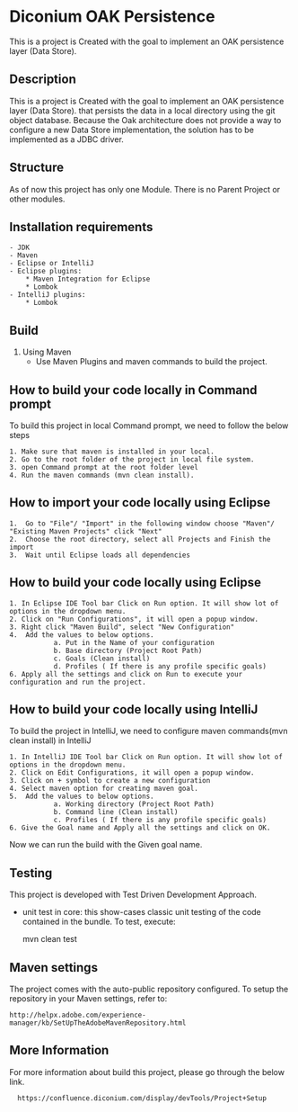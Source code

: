 
# Diconium OAK Persistence 
This is a project is Created with the goal to implement an OAK persistence layer (Data Store).


## Description
This is a project is Created with the goal to implement an OAK persistence layer (Data Store). that persists the data in a
local directory using the git object database. Because the Oak architecture does not provide a way to configure a new Data Store
implementation, the solution has to be implemented as a JDBC driver.


## Structure
As of now this project has only one Module. There is no Parent Project or other modules.

## Installation requirements
	- JDK
	- Maven
	- Eclipse or IntelliJ
	- Eclipse plugins:
		* Maven Integration for Eclipse
		* Lombok
	- IntelliJ plugins:
		* Lombok

## Build
  1. Using Maven
      * Use Maven Plugins and maven commands to build the project.
      
      
## How to build your code locally in Command prompt  

 To build this project in local Command prompt, we need to follow the below steps
    
    1. Make sure that maven is installed in your local.
    2. Go to the root folder of the project in local file system.
    3. open Command prompt at the root folder level
    4. Run the maven commands (mvn clean install).
      
       
## How to import your code locally using Eclipse

	1.	Go to "File"/ "Import" in the following window choose "Maven"/ "Existing Maven Projects" click "Next"
	2.	Choose the root directory, select all Projects and Finish the import
	3.	Wait until Eclipse loads all dependencies 
	
## How to build your code locally using Eclipse	
	
    1. In Eclipse IDE Tool bar Click on Run option. It will show lot of options in the dropdown menu.
    2. Click on "Run Configurations", it will open a popup window.
    3. Right click "Maven Build", select "New Configuration"
    4.  Add the values to below options.
               a. Put in the Name of your configuration
               b. Base directory (Project Root Path)
               c. Goals (Clean install)
               d. Profiles ( If there is any profile specific goals)
    6. Apply all the settings and click on Run to execute your configuration and run the project.

## How to build your code locally using IntelliJ
    
 To build the project in IntelliJ, we need to configure maven commands(mvn clean install) in IntelliJ
    
    1. In IntelliJ IDE Tool bar Click on Run option. It will show lot of options in the dropdown menu.
    2. Click on Edit Configurations, it will open a popup window.
    3. Click on + symbol to create a new configuration
    4. Select maven option for creating maven goal.
    5.  Add the values to below options.
               a. Working directory (Project Root Path)
               b. Command line (Clean install)
               c. Profiles ( If there is any profile specific goals)
    6. Give the Goal name and Apply all the settings and click on OK.
    
    
 Now we can run the build with the Given goal name.
 

## Testing

This project is developed with Test Driven Development Approach. 

* unit test in core: this show-cases classic unit testing of the code contained in the bundle. To test, execute:

    mvn clean test

## Maven settings

The project comes with the auto-public repository configured. To setup the repository in your Maven settings, refer to:

    http://helpx.adobe.com/experience-manager/kb/SetUpTheAdobeMavenRepository.html


## More Information

For more information about build this project, please go through the below link.

      https://confluence.diconium.com/display/devTools/Project+Setup
      


